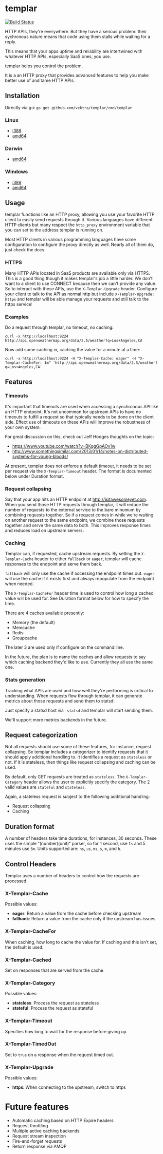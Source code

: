 templar
=======

[![Build Status](https://travis-ci.org/vektra/templar.svg?branch=master)](https://travis-ci.org/vektra/templar)

HTTP APIs, they're everywhere. But they have a serious problem: their
sychronous nature means that code using them stalls while waiting
for a reply.

This means that your apps uptime and reliability are intertwined with
whatever HTTP APIs, especially SaaS ones, you use.

templar helps you control the problem.

It is a an HTTP proxy that provides advanced features to help you make
better use of and tame HTTP APIs.

## Installation

Directly via go: `go get github.com/vektra/templar/cmd/templar`

### Linux

* [i386](https://bintray.com/artifact/download/evanphx/templar/templar-linux-386.tar.gz)
* [amd64](https://bintray.com/artifact/download/evanphx/templar/templar-linux-amd64.tar.gz)

### Darwin

* [amd64](https://bintray.com/artifact/download/evanphx/templar/templar-darwin-amd64.tar.gz)

### Windows

* [i386](https://bintray.com/artifact/download/evanphx/templar/templar-windows-386.zip)
* [amd64](https://bintray.com/artifact/download/evanphx/templar/templar-windows-amd64.zip)

## Usage

templar functions like an HTTP proxy, allowing you use your favorite HTTP client
to easily send requests through it. Various languages have different HTTP clients
but many respect the `http_proxy` environment variable that you can set to the
address templar is running on.

Most HTTP clients in various programming languages have some configuration
to configure the proxy directly as well. Nearly all of them do, just check
the docs.

### HTTPS

Many HTTP APIs located in SaaS products are available only via HTTPS. This is a
good thing though it makes templar's job a little harder. We don't want to a client
to use CONNECT because then we can't provide any value. So to interact with these APIs,
use the `X-Templar-Upgrade` header. Configure your client to talk to the API
as normal http but include `X-Templar-Upgrade: https` and templar will be able
manage your requests and still talk to the https service!

### Examples

Do a request through templar, no timeout, no caching:

`curl -x http://localhost:9224 http://api.openweathermap.org/data/2.5/weather?q=Los+Angeles,CA`


Now add some caching in, caching the value for a minute at a time:

`curl -x http://localhost:9224 -H "X-Templar-Cache: eager" -H "X-Templar-CacheFor: 1m" 'http://api.openweathermap.org/data/2.5/weather?q=Los+Angeles,CA'`


## Features

### Timeouts

It's important that timeouts are used when accessing a synchronous API like an
HTTP endpoint. It's not uncommon for upstream APIs to have no
timeouts to fulfill a request so that typically needs to be done on the client
side. Effect use of timeouts on these APIs will improve the robustness
of your own system.

For great discussion on this, check out Jeff Hodges thoughts on the topic:
* https://www.youtube.com/watch?v=BKqgGpAOv1w
* http://www.somethingsimilar.com/2013/01/14/notes-on-distributed-systems-for-young-bloods/

At present, templar does not enforce a default timeout, it needs to be set
per request via the `X-Templar-Timeout` header. The format is documented
below under Duration format.

### Request collapsing

Say that your app hits an HTTP endpoint at http://isitawesomeyet.com.
When you send those HTTP requests through templar, it will reduce the
number of requests to the external service to the bare minumum by combining
requests together. So if a request comes in while we're waiting on another
request to the same endpoint, we combine those requests together and
serve the same data to both. This improves response times and reduces
load on upstream servers.

### Caching

Templar can, if requested, cache upstream requests. By setting the
`X-Templar-Cache` header to either `fallback` or `eager`, templar
will cache responses to the endpoint and serve them back.

`fallback` will only use the cache if accessing the endpoint times out.
`eager` will use the cache if it exists first and always repopulate
from the endpoint when needed.

The `X-Templar-CacheFor` header time is used to control how long a cached
value will be used for. See Duration format below for how to specify the time.

There are 4 caches available presently:

* Memory (the default)
* Memcache
* Redis
* Groupcache

The later 3 are used only if configure on the command line.

In the future, the plan is to name the caches and allow requests to say which
caching backend they'd like to use. Currently they all use the same one.

### Stats generation

Tracking what APIs are used and how well they're performing is critical to
understanding. When requests flow through templar, it can generate metrics
about those requests and send them to statsd.

Just specify a statsd host via `-statsd` and templar will start sending them.

We'll support more metrics backends in the future.

## Request categorization

Not all requests should use some of these features, for instance, request collapsing.
So templar includes a categorizer to identify requests that it should apply
additional handling to. It identifies a request as `stateless` or not. If
it is stateless, then things like request collapsing and caching can be used.

By default, only GET requests are treated as `stateless`. The `X-Templar-Category`
header allows the user to explicitly specify the category. The 2 valid values are
`stateful` and `stateless`.

Again, a stateless request is subject to the following additional handling:

* Request collapsing
* Caching

## Duration format

A number of headers take time durations, for instances, 30 seconds. These uses the simple "(number)(unit)" parser, so for 1 second, use `1s` and 5 minutes use `5m`. Units supported are: `ns`, `us`, `ms`, `s`, `m`, and `h`.

## Control Headers

Templar uses a number of headers to control how the requests are processed.

### X-Templar-Cache

Possible values:

* **eager**: Return a value from the cache before checking upstream
* **fallback**: Return a value from the cache only if the upstream has issues

### X-Templar-CacheFor

When caching, how long to cache the value for. If caching and this isn't set,
the default is used.

### X-Templar-Cached

Set on responses that are served from the cache.

### X-Templar-Category

Possible values:

* **stateless**: Process the request as stateless
* **stateful**: Process the request as stateful

### X-Templar-Timeout

Specifies how long to wait for the response before giving up.

### X-Templar-TimedOut

Set to `true` on a response when the request timed out.

### X-Templar-Upgrade

Possible values:

* **https**: When connecting to the upstream, switch to https


# Future features

* Automatic caching based on HTTP Expire headers
* Request throttling
* Multiple active caching backends
* Request stream inspection
* Fire-and-forget requests
* Return response via AMQP
